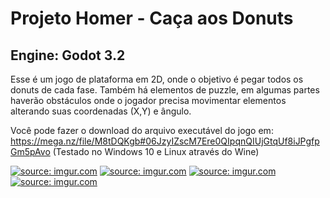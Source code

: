 # Projeto Homer - Caça aos Donuts
## Engine: Godot 3.2

Esse é um jogo de plataforma em 2D, onde o objetivo é pegar todos os donuts de cada fase. Também 
há elementos de puzzle, em algumas partes haverão obstáculos onde o jogador precisa movimentar elementos alterando suas coordenadas (X,Y) e ângulo.

Você pode fazer o download do arquivo executável do jogo em: https://mega.nz/file/M8tDQKgb#06JzyIZscM7Ere0QIpqnQIUjGtqUf8iJPgfpGm5pAvo
(Testado no Windows 10 e Linux através do Wine)

<a href="https://imgur.com/UAuIjpj"><img src="https://i.imgur.com/UAuIjpj.png" title="source: imgur.com" /></a>
<a href="https://imgur.com/OpnuqX7"><img src="https://i.imgur.com/OpnuqX7.png?1" title="source: imgur.com" /></a>
<a href="https://imgur.com/HzafJjq"><img src="https://i.imgur.com/HzafJjq.png" title="source: imgur.com" /></a>
<a href="https://imgur.com/wSvOrjR"><img src="https://i.imgur.com/wSvOrjR.png" title="source: imgur.com" /></a>
